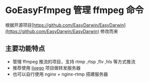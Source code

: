 # GoEasyFfmpeg 管理 ffmpeg 命令

根据开源项目[https://github.com/EasyDarwin/EasyDarwin](https://github.com/EasyDarwin/EasyDarwin) 修改而来

## 主要功能特点
- 管理 ffmpeg 推流的项目，支持 rtmp ,rtsp ,flv ,hls 等方式推流
- 推荐使用 [livego](https://github.com/gwuhaolin/livego/blob/master/README_cn.md) 项目做转发服务器
- 也可以自行使用 nginx + nginx-rtmp 搭建服务器

